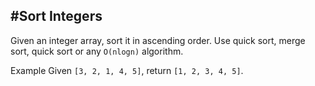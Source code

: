 #Sort Integers
---
Given an integer array, sort it in ascending order. Use quick sort, merge sort, quick sort or any `O(nlogn)` algorithm.

Example
Given `[3, 2, 1, 4, 5]`, return `[1, 2, 3, 4, 5]`.